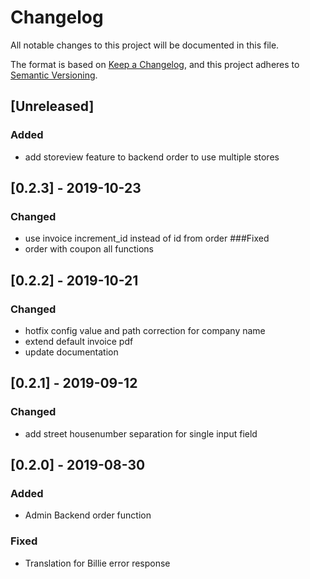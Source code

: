 # Changelog
All notable changes to this project will be documented in this file.

The format is based on [Keep a Changelog](https://keepachangelog.com/en/1.0.0/),
and this project adheres to [Semantic Versioning](https://semver.org/spec/v2.0.0.html).

## [Unreleased]
### Added
- add storeview feature to backend order to use multiple stores

## [0.2.3] - 2019-10-23
### Changed
- use invoice increment_id instead of id from order
###Fixed
- order with coupon all functions

## [0.2.2] - 2019-10-21
### Changed
- hotfix config value and path correction for company name
- extend default invoice pdf
- update documentation

## [0.2.1] - 2019-09-12
### Changed
- add street housenumber separation for single input field

## [0.2.0] - 2019-08-30
### Added
- Admin Backend order function
### Fixed
- Translation for Billie error response

